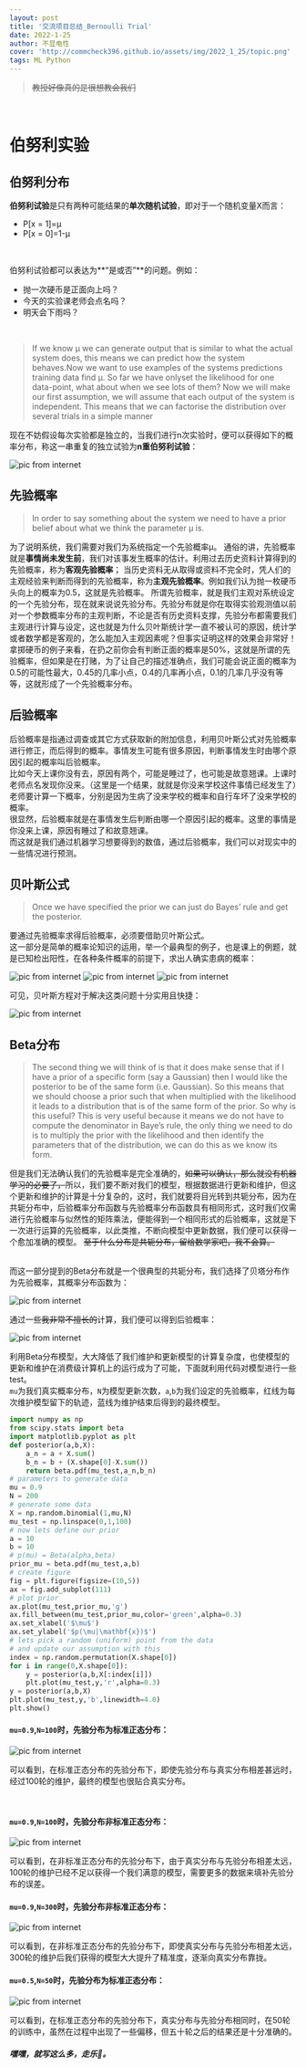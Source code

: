```yaml
---
layout: post
title: '交流项目总结_Bernoulli Trial'
date: 2022-1-25
author: 不显电性
cover: 'http://commcheck396.github.io/assets/img/2022_1_25/topic.png'
tags: ML Python
---
```


> ~~教授好像真的是很想教会我们~~

<br/>

# 伯努利实验

## 伯努利分布
**伯努利试验**是只有两种可能结果的**单次随机试验**，即对于一个随机变量X而言：
- P[x = 1]=μ
- P[x = 0]=1-μ

<br/>

伯努利试验都可以表达为**“是或否”**的问题。例如：
- 抛一次硬币是正面向上吗？
- 今天的实验课老师会点名吗？
- 明天会下雨吗？

<br/>

>  If we know µ we can generate output that is similar to what the actual system does, this means we can predict how the system behaves.Now we want to use examples of the systems predictions training data find µ. So far we have onlyset the likelihood for one data-point, what about when we see lots of them? Now we will make our first assumption, we will assume that each output of the system is independent. This means that we can factorise the distribution over several trials in a simple manner


现在不妨假设每次实验都是独立的，当我们进行n次实验时，便可以获得如下的概率分布，称这一串重复的独立试验为**n重伯努利试验**：

![pic from internet](http://commcheck396.github.io/assets/img/2022_1_25/Bern.png)

## 先验概率

> In order to say something about the system we need to have a prior belief about what we think the parameter µ is.

为了说明系统，我们需要对我们为系统指定一个先验概率µ。
通俗的讲，先验概率就是**事情尚未发生前**，我们对该事发生概率的估计。利用过去历史资料计算得到的先验概率，称为**客观先验概率**； 当历史资料无从取得或资料不完全时，凭人们的主观经验来判断而得到的先验概率，称为**主观先验概率**。例如我们认为抛一枚硬币头向上的概率为0.5，这就是先验概率。
所谓先验概率，就是我们主观对系统设定的一个先验分布，现在就来说说先验分布。先验分布就是你在取得实验观测值以前对一个参数概率分布的主观判断，不论是否有历史资料支撑，先验分布都需要我们主观进行计算与设定，这也就是为什么贝叶斯统计学一直不被认可的原因，统计学或者数学都是客观的，怎么能加入主观因素呢？但事实证明这样的效果会非常好！
拿掷硬币的例子来看，在扔之前你会有判断正面的概率是50%，这就是所谓的先验概率，但如果是在打赌，为了让自己的描述准确点，我们可能会说正面的概率为0.5的可能性最大，0.45的几率小点，0.4的几率再小点，0.1的几率几乎没有等等，这就形成了一个先验概率分布。


## 后验概率

后验概率是指通过调查或其它方式获取新的附加信息，利用贝叶斯公式对先验概率进行修正，而后得到的概率。事情发生可能有很多原因，判断事情发生时由哪个原因引起的概率叫后验概率。  
比如今天上课你没有去，原因有两个，可能是睡过了，也可能是故意翘课。上课时老师点名发现你没来。（这里是一个结果，就就是你没来学校这件事情已经发生了）老师要计算一下概率，分别是因为生病了没来学校的概率和自行车坏了没来学校的概率。  
很显然，后验概率就是在事情发生后判断由哪一个原因引起的概率。这里的事情是你没来上课，原因有睡过了和故意翘课。  
而这就是我们通过机器学习想要得到的数值，通过后验概率，我们可以对现实中的一些情况进行预测。

## 贝叶斯公式
>  Once we have specified the prior we can just do Bayes’ rule and get the posterior.

要通过先验概率求得后验概率，必须要借助贝叶斯公式。  
这一部分是简单的概率论知识的运用，举一个最典型的例子，也是课上的例题，就是已知检出阳性，在各种条件概率的前提下，求出人确实患病的概率：

![pic from internet](http://commcheck396.github.io/assets/img/2022_1_25/qus1.png)
![pic from internet](http://commcheck396.github.io/assets/img/2022_1_25/qus2.png)
![pic from internet](http://commcheck396.github.io/assets/img/2022_1_25/qus3.png)

可见，贝叶斯方程对于解决这类问题十分实用且快捷：

![pic from internet](http://commcheck396.github.io/assets/img/2022_1_25/Bayes.png)


## Beta分布

> The second thing we will think of is that it does make sense that if I have a prior of a specific form (say a Gaussian) then I would like the posterior to be of the same form (i.e. Gaussian). So this means that we should choose a prior such that when multiplied with the likelihood it leads to a distribution that is of the same form of the prior. So why is this useful? This is very useful because it means we do not have to compute the denominator in Baye’s rule, the only thing we need to do is to multiply the prior with the likelihood and then identify the parameters that of the distribution, we can do this as we know its form.

但是我们无法确认我们的先验概率是完全准确的，~~如果可以确认，那么就没有机器学习的必要了，~~所以，我们要不断对我们的模型，根据数据进行更新和维护，但这个更新和维护的计算是十分复杂的，这时，我们就要将目光转到共轭分布，因为在共轭分布中，后验概率分布函数与先验概率分布函数具有相同形式，这时我们仅需进行先验概率与似然性的矩阵乘法，便能得到一个相同形式的后验概率，这就是下一次进行运算的先验概率，以此类推，不断向模型中更新数据，我们便可以获得一个愈加准确的模型。
~~至于什么分布是共轭分布，留给数学家吧，我不会算。~~

<br/>
而这一部分提到的Beta分布就是一个很典型的共轭分布，我们选择了贝塔分布作为先验概率，其概率分布函数为：

![pic from internet](http://commcheck396.github.io/assets/img/2022_1_25/Beta.png)

通过一些~~我非常不擅长的~~计算，我们便可以得到后验概率：

![pic from internet](http://commcheck396.github.io/assets/img/2022_1_25/post.png)


利用Beta分布模型，大大降低了我们维护和更新模型的计算复杂度，也使模型的更新和维护在消费级计算机上的运行成为了可能，下面就利用代码对模型进行一些test。  
`mu`为我们真实概率分布，`N`为模型更新次数，`a`,`b`为我们设定的先验概率，红线为每次维护模型留下的轨迹，蓝线为维护结束后得到的最终模型。

```python 
import numpy as np
from scipy.stats import beta
import matplotlib.pyplot as plt
def posterior(a,b,X):
    a_n = a + X.sum()
    b_n = b + (X.shape[0]-X.sum())
    return beta.pdf(mu_test,a_n,b_n)
# parameters to generate data
mu = 0.9 
N = 200
# generate some data
X = np.random.binomial(1,mu,N)
mu_test = np.linspace(0,1,100)
# now lets define our prior
a = 10
b = 10
# p(mu) = Beta(alpha,beta)
prior_mu = beta.pdf(mu_test,a,b)
# create figure
fig = plt.figure(figsize=(10,5))
ax = fig.add_subplot(111)
# plot prior
ax.plot(mu_test,prior_mu,'g')
ax.fill_between(mu_test,prior_mu,color='green',alpha=0.3)
ax.set_xlabel('$\mu$')
ax.set_ylabel('$p(\mu|\mathbf{x})$')
# lets pick a random (uniform) point from the data
# and update our assumption with this
index = np.random.permutation(X.shape[0])
for i in range(0,X.shape[0]):
    y = posterior(a,b,X[:index[i]])
    plt.plot(mu_test,y,'r',alpha=0.3)
y = posterior(a,b,X)
plt.plot(mu_test,y,'b',linewidth=4.0)
plt.show()
```

#### `mu=0.9`,`N=100`时，先验分布为标准正态分布：

![pic from internet](http://commcheck396.github.io/assets/img/2022_1_25/100.png)

可以看到，在标准正态分布的先验分布下，即使先验分布与真实分布相差甚远时，经过100轮的维护，最终的模型也很贴合真实分布。  

<br/>

#### `mu=0.9`,`N=100`时，先验分布非标准正态分布：

![pic from internet](http://commcheck396.github.io/assets/img/2022_1_25/100_wrong.png)

可以看到，在非标准正态分布的先验分布下，由于真实分布与先验分布相差太远，100轮的维护已经不足以获得一个我们满意的模型，需要更多的数据来填补先验分布的误差。


#### `mu=0.9`,`N=300`时，先验分布非标准正态分布：

![pic from internet](http://commcheck396.github.io/assets/img/2022_1_25/300.png)

可以看到，在非标准正态分布的先验分布下，即使真实分布与先验分布相差太远，300轮的维护后我们获得的模型大大提升了精准度，逐渐向真实分布靠拢。


#### `mu=0.5`,`N=50`时，先验分布为标准正态分布：

![pic from internet](http://commcheck396.github.io/assets/img/2022_1_25/50.png)

可以看到，在标准正态分布的先验分布下，真实分布与先验分布相同时，在50轮的训练中，虽然在过程中出现了一些偏移，但五十轮之后的结果还是十分准确的。

##### 嘿嘿，就写这么多，走乐🥱。